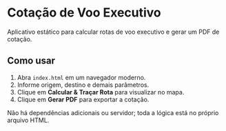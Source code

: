 # Cotação de Voo Executivo

Aplicativo estático para calcular rotas de voo executivo e gerar um PDF de cotação.

## Como usar

1. Abra `index.html` em um navegador moderno.
2. Informe origem, destino e demais parâmetros.
3. Clique em **Calcular & Traçar Rota** para visualizar no mapa.
4. Clique em **Gerar PDF** para exportar a cotação.

Não há dependências adicionais ou servidor; toda a lógica está no próprio arquivo HTML.
